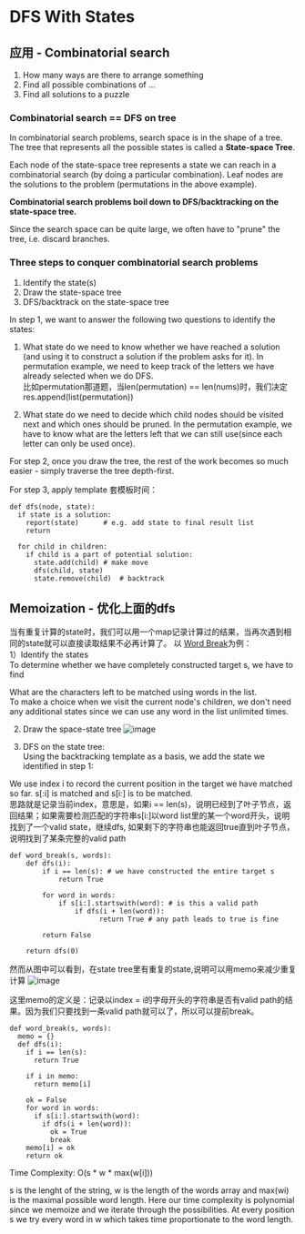 # DFS With States
## 应用 - Combinatorial search  
1) How many ways are there to arrange something  
2) Find all possible combinations of ...  
3) Find all solutions to a puzzle  

### Combinatorial search == DFS on tree
In combinatorial search problems, search space is in the shape of a tree. The tree that represents all the possible states is called a **State-space Tree**.  

Each node of the state-space tree represents a state we can reach in a combinatorial search (by doing a particular combination). Leaf nodes are the solutions to the problem (permutations in the above example).  

**Combinatorial search problems boil down to DFS/backtracking on the state-space tree.**  

Since the search space can be quite large, we often have to "prune" the tree, i.e. discard branches.

### Three steps to conquer combinatorial search problems
1. Identify the state(s)
2. Draw the state-space tree
3. DFS/backtrack on the state-space tree

In step 1, we want to answer the following two questions to identify the states:
1) What state do we need to know whether we have reached a solution (and using it to construct a solution if the problem asks for it). In permutation example,
we need to keep track of the letters we have already selected when we do DFS.   
比如permutation那道题，当len(permutation) == len(nums)时，我们决定res.append(list(permutation))

2) What state do we need to decide which child nodes should be visited next and which ones should be pruned. In the permutation example, we have to know what are the letters left that we can still use(since each letter can only be used once).

For step 2, once you draw the tree, the rest of the work becomes so much easier - simply traverse the tree depth-first. 

For step 3, apply template 套模板时间：
```
def dfs(node, state):
  if state is a solution:
    report(state)      # e.g. add state to final result list
    return
    
  for child in children:
    if child is a part of potential solution:
      state.add(child) # make move
      dfs(child, state)
      state.remove(child)  # backtrack
```

## Memoization - 优化上面的dfs
当有重复计算的state时，我们可以用一个map记录计算过的结果，当再次遇到相同的state就可以直接读取结果不必再计算了。
以 [Word Break](https://leetcode.com/problems/word-break/)为例：  
1）Identify the states  
To determine whether we have completely constructed target s, we have to find

What are the characters left to be matched using words in the list.  
To make a choice when we visit the current node's children, we don't need any additional states since we can use any word in the list unlimited times.  

2) Draw the space-state tree
![image](https://user-images.githubusercontent.com/31752886/132454278-15be82b0-9ba0-408d-bf6b-44d0e85b3cec.png)

3) DFS on the state tree:  
Using the backtracking template as a basis, we add the state we identified in step 1:

We use index i to record the current position in the target we have matched so far. s[:i] is matched and s[i:] is to be matched.  
思路就是记录当前index，意思是，如果i == len(s)，说明已经到了叶子节点，返回结果；如果需要检测匹配的字符串s[i:]以word list里的某一个word开头，说明找到了一个valid state，继续dfs, 如果剩下的字符串也能返回true直到叶子节点，说明找到了某条完整的valid path

```
def word_break(s, words):
    def dfs(i):
        if i == len(s): # we have constructed the entire target s
            return True

        for word in words:
            if s[i:].startswith(word): # is this a valid path
                if dfs(i + len(word)):
                      return True # any path leads to true is fine

        return False

    return dfs(0)
```

然而从图中可以看到，在state tree里有重复的state,说明可以用memo来减少重复计算
![image](https://user-images.githubusercontent.com/31752886/132454982-a485d5ca-92bd-43e5-aeec-f691c208701e.png)

这里memo的定义是：记录以index = i的字母开头的字符串是否有valid path的结果。因为我们只要找到一条valid path就可以了，所以可以提前break。
```
def word_break(s, words):
  memo = {}
  def dfs(i):
    if i == len(s):
      return True
      
    if i in memo:
      return memo[i]
      
    ok = False
    for word in words:
      if s[i:].startswith(word):
        if dfs(i + len(word)):
          ok = True
          break
    memo[i] = ok
    return ok
```

Time Complexity: O(s * w * max(w[i]))

s is the lenght of the string, w is the length of the words array and max(wi) is the maximal possible word length. Here our time complexity is polynomial since we memoize and we iterate through the possibilities. At every position s we try every word in w which takes time proportionate to the word length.
